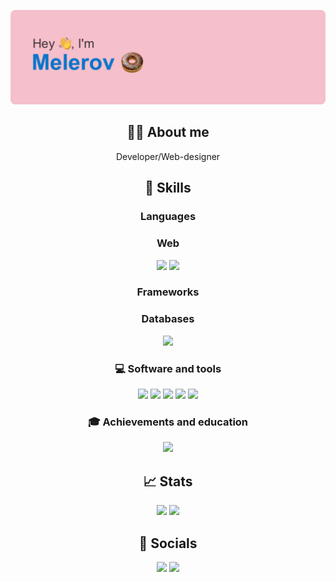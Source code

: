 <p align="center">
    <img src="https://github.com/Melerov/Melerov/blob/main/header.svg?raw=true" />
</p>
<h2 align="center">🧑‍💻 About me</h2>
<p align="center">Developer/Web-designer</p>
<h2 align="center">🚀 Skills</h2>
<h3 align="center">Languages</h3>
<p align="center">
    
</p>
<h3 align="center">Web</h3>
<p align="center">
    <img src="https://img.shields.io/badge/html5-%23E34F26.svg?style=for-the-badge&logo=html5&logoColor=white" />
    <img src="https://img.shields.io/badge/css3-%231572B6.svg?style=for-the-badge&logo=css3&logoColor=white" />
</p>
<h3 align="center">Frameworks</h3>
<p align="center">
    
</p>
<h3 align="center">Databases</h3>
<p align="center">
    <img src="https://img.shields.io/badge/mysql-%2300f.svg?style=for-the-badge&logo=mysql&logoColor=white" />
</p>
<h3 align="center">💻 Software and tools</h3>
<p align="center">
    <img src="https://img.shields.io/badge/IntelliJIDEA-000000.svg?style=for-the-badge&logo=intellij-idea&logoColor=white" />
    <img src="https://img.shields.io/badge/git-%23F05033.svg?style=for-the-badge&logo=git&logoColor=white" />
    <img src="https://img.shields.io/badge/github-%23121011.svg?style=for-the-badge&logo=github&logoColor=white" />
    <img src="https://img.shields.io/badge/Visual%20Studio-5C2D91.svg?style=for-the-badge&logo=visual-studio&logoColor=white" />
    <img src="https://img.shields.io/badge/Visual%20Studio%20Code-0078d7.svg?style=for-the-badge&logo=visual-studio-code&logoColor=white" />
</p>
<h3 align="center">🎓 Achievements and education </h3>
<p align="center">
<img src="https://readme-typing-svg.demolab.com?font=Fira+Code&size=18&pause=500&center=true&vCenter=true&width=500&height=100&lines=Loading...;204+No+Content;In+the+near+future%2C+content+will+appear+here" />
</p>
<h2 align="center">📈 Stats</h2>
<p align="center">
    <img src="https://github-readme-stats.vercel.app/api?username=Melerov&show_icons=true&count_private=true&hide_border=true&bg_color=22272E&text_color=FFFFFF" height="165" />
    <img src="https://github-readme-stats.vercel.app/api/top-langs/?username=Melerov&layout=compact&hide_border=true&bg_color=22272E&text_color=FFFFFF" height="165" />
</p>
<h2 align="center">🤝 Socials</h2>
<p align="center">
    <a href="https://t.me/melerov"><img src="https://img.shields.io/badge/Telegram-2CA5E0?style=for-the-badge&logo=telegram&logoColor=white" /></a>
    <a href="https://vk.me/melerov"><img src="https://img.shields.io/badge/vk-%234680C2.svg?&style=for-the-badge&logo=vk&logoColor=white" /></a>
</p>
